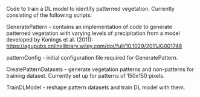 Code to train a DL model to identify patterned vegetation. Currently consisting of the following scripts:



GeneratePattern - contains an implementation of code to generate patterned vegetation with varying levels of precipitation from a model developed by Konings et al. (2011): https://agupubs.onlinelibrary.wiley.com/doi/full/10.1029/2011JG001748

patternConfig - initial configuration file required for GeneratePattern.

CreatePatternDatasets - generate vegetation patterns and non-patterns for training dataset. Currently set up for patterns of 150x150 pixels.

TrainDLModel - reshape pattern datasets and train DL model with them.
